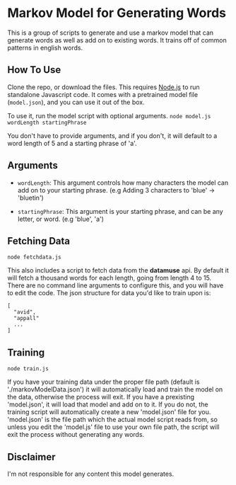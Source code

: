 # Markov Model for Generating Words

This is a group of scripts to generate and use a markov model that can generate words as well as add on to existing words. It trains off of common patterns in english words.

## How To Use

Clone the repo, or download the files. This requires [Node.js](https://nodejs.org/en) to run standalone Javascript code. It comes with a pretrained model file (`model.json`), and you can use it out of the box.

To use it, run the model script with optional arguments. 
`node model.js wordLength startingPhrase` 

You don't have to provide arguments, and if you don't, it will default to a word length of 5 and a starting phrase of 'a'. 

## Arguments

- `wordLength`: This argument controls how many characters the model can add on to your starting phrase. (e.g Adding 3 characters to 'blue' -> 'bluetin')

- `startingPhrase`: This argument is your starting phrase, and can be any letter, or word. (e.g 'blue', 'a')


## Fetching Data

`node fetchdata.js`

This also includes a script to fetch data from the **datamuse** api. By default it will fetch a thousand words for each length, going from length 4 to 15.
There are no command line arguments to configure this, and you will have to edit the code. The json structure for data you'd like to train upon is:

```
[
  "avid",
  "appall"
  ...
]
```

## Training

`node train.js`

If you have your training data under the proper file path (default is './markovModelData.json') it will automatically load and train the model on the data, otherwise the process will exit. If you have a prexisting 'model.json', it will load that model and add on to it. If you do not, the training script will automatically create a new 'model.json' file for you. 'model.json' is the file path which the actual model script reads from, so unless you edit the 'model.js' file to use your own file path, the script will exit the process without generating any words.  

## Disclaimer

I'm not responsible for any content this model generates.

